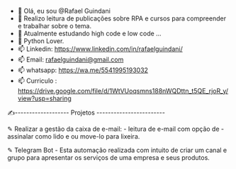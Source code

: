 - 👋 Olá, eu sou @Rafael Guindani
- 👀 Realizo leitura de publicações sobre RPA e cursos para compreender e trabalhar sobre o tema.
- 🌱 Atualmente estudando high code e low code ...
- 💞️ Python Lover. 
- 📫 Linkedin: https://www.linkedin.com/in/rafaelguindani/
- 📫 Email: rafaelguindani@gmail.com
- 📫 whatsapp: https://wa.me/5541995193032
- 📫 Curriculo : https://drive.google.com/file/d/1WtVUoqsmns188nWQDttn_t5QE_rjoR_y/view?usp=sharing

✍️------------------- Projetos ------------------------

✎ Realizar a gestão da caixa de e-mail: 
    - leitura de e-mail com opção de
    - assinalar como lido e ou move-lo para lixeira.
    
✎ Telegram Bot 
    - Esta automação realizada com intuito de criar um canal e grupo para apresentar os serviços de uma empresa e seus produtos.
    
    
<!---
Dmndcode/Dmndcode is a ✨ special ✨ repository because its `README.md` (this file) appears on your GitHub profile.
You can click the Preview link to take a look at your changes.
--->
